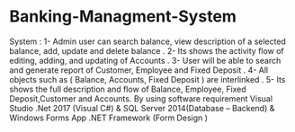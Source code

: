 # Banking-Managment-System
System :
1- Admin user can search balance, view description of a selected balance, add, update and delete balance .
2- Its shows the activity flow of editing, adding, and updating of Accounts .
3- User will be able to search and generate report of Customer, Employee and Fixed Deposit .
4- All objects such as ( Balance, Accounts, Fixed Deposit ) are interlinked .
5- Its shows the full description and flow of Balance, Employee, Fixed Deposit,Customer and Accounts.
By using software requirement Visual Studio .Net 2017 (Visual C#) & SQL Server 2014(Database – Backend) & Windows Forms App .NET Framework (Form Design )

